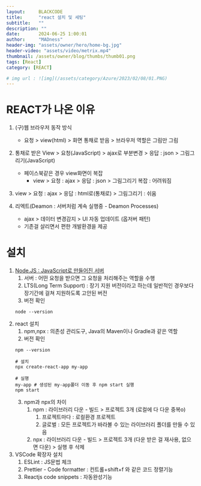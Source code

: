 ```yaml
---
layout:     BLACKCODE
title:      "react 설치 및 세팅"
subtitle:   ""
description: ""
date:       2024-06-25 1:00:01
author:     "MADness"
header-img: "assets/owner/hero/home-bg.jpg"
header-video: "assets/video/metrix.mp4"
thumbnail: /assets/owner/blog/thumbs/thumb01.png
tags: [React]
category: [REACT]

# img url : ![img](/assets/category/Azure/2023/02/08/01.PNG)
---
```


# REACT가 나온 이유
1. (구)웹 브라우저 동작 방식
    - 요청 > view(html) > 화면 통채로 받음 > 브라우저 역할은 그림만 그림

2. 통채로 받은 View > 요청(JavaScript) > ajax로 부분변경 > 응답 : json > 그림그리기(JavaScript)
    - 페이스북같은 경우 view화면이 복잡
        - view > 요청 : ajax > 응답 : json > 그림그리기 복잡 : 어려워짐
3. view > 요청 : ajax > 응답 : html로(통채로) > 그림그리기 : 쉬움
4. 리엑트(Deamon : 서버처럼 계속 실행중 - Deamon Processes)
    - ajax > 데이터 변경감지 > UI 자동 업데이트 (옵저버 패턴)
    - 기존걸 살리면서 편한 개발환경을 제공

# 설치
1. [Node.JS : JavaScript로 만들어진 서버](https://nodejs.org/en)
    1. 서버 : 어떤 요청을 받으면 그 요청을 처리해주는 역할을 수행
    2. LTS(Long Term Support) : 장기 지원 버전이라고 하는데 일반적인 경우보다 장기간에 걸쳐 지원하도록 고안된 버전
    3. 버전 확인
    ```shell
    node --version
    ```
2. react 설치
    1. npm,npx : 의존성 관리도구, Java의 Maven이나 Gradle과 같은 역할
    2. 버전 확인
    ```shell
    npm --version
    
    # 설치
    npx create-react-app my-app
    
    # 실행
    my-app # 생성된 my-app폴더 이동 후 npm start 실행
    npm start
    ```
    3. npm과 npx의 차이
        1. npm : 라이브러리 다운 - 빌드 > 프로젝트 3개 (로컬에 다 다운 중복o)
            1. 프로젝트마다 : 로컬환경 프로젝트
            2. 글로벌 : 모든 프로젝트가 바라볼 수 있는 라이브러리 폴더를 만들 수 있음
        2. npx : 라이브러리 다운 - 빌드 > 프로젝트 3개 (다운 받은 걸 재사용, 없으면 다운) > 실행 후 삭제
3. VSCode 확장자 설치
   1. ESLint : JS문법 체크
   2. Prettier - Code formatter : 컨트롤+shift+f 와 같은 코드 정렬기능
   3. Reactjs code snippets : 자동완성기능